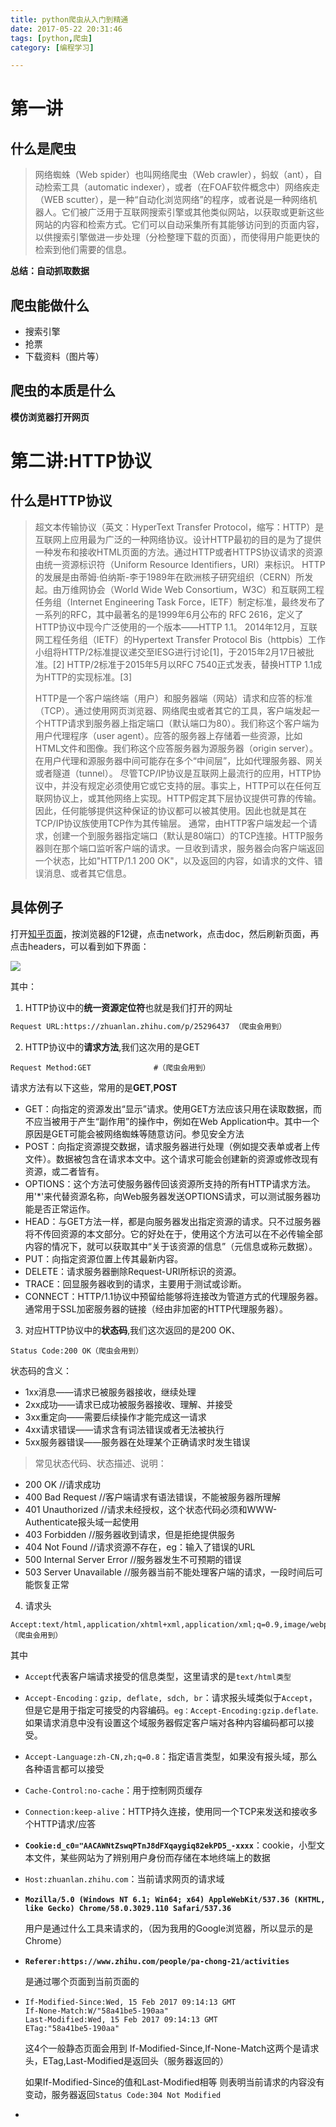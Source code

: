 ```yaml
---
title: python爬虫从入门到精通
date: 2017-05-22 20:31:46
tags: [python,爬虫]
category: [编程学习]

---
```


# 第一讲
## 什么是爬虫
<!--more-->

> 网络蜘蛛（Web spider）也叫网络爬虫（Web crawler），蚂蚁（ant），自动检索工具（automatic indexer），或者（在FOAF软件概念中）网络疾走（WEB scutter），是一种“自动化浏览网络”的程序，或者说是一种网络机器人。它们被广泛用于互联网搜索引擎或其他类似网站，以获取或更新这些网站的内容和检索方式。它们可以自动采集所有其能够访问到的页面内容，以供搜索引擎做进一步处理（分检整理下载的页面），而使得用户能更快的检索到他们需要的信息。

**总结：自动抓取数据** 

## 爬虫能做什么

* 搜索引擎
* 抢票
* 下载资料（图片等）

## 爬虫的本质是什么

**模仿浏览器打开网页**

# 第二讲:HTTP协议

## 什么是HTTP协议

> 超文本传输协议（英文：HyperText Transfer Protocol，缩写：HTTP）是互联网上应用最为广泛的一种网络协议。设计HTTP最初的目的是为了提供一种发布和接收HTML页面的方法。通过HTTP或者HTTPS协议请求的资源由统一资源标识符（Uniform Resource Identifiers，URI）来标识。 HTTP的发展是由蒂姆·伯纳斯-李于1989年在欧洲核子研究组织（CERN）所发起。由万维网协会（World Wide Web Consortium，W3C）和互联网工程任务组（Internet Engineering Task Force，IETF）制定标准，最终发布了一系列的RFC，其中最著名的是1999年6月公布的 RFC 2616，定义了HTTP协议中现今广泛使用的一个版本——HTTP 1.1。 2014年12月，互联网工程任务组（IETF）的Hypertext Transfer Protocol Bis（httpbis）工作小组将HTTP/2标准提议递交至IESG进行讨论[1]，于2015年2月17日被批准。[2] HTTP/2标准于2015年5月以RFC 7540正式发表，替换HTTP 1.1成为HTTP的实现标准。[3]
>
> HTTP是一个客户端终端（用户）和服务器端（网站）请求和应答的标准（TCP）。通过使用网页浏览器、网络爬虫或者其它的工具，客户端发起一个HTTP请求到服务器上指定端口（默认端口为80）。我们称这个客户端为用户代理程序（user agent）。应答的服务器上存储着一些资源，比如HTML文件和图像。我们称这个应答服务器为源服务器（origin server）。在用户代理和源服务器中间可能存在多个“中间层”，比如代理服务器、网关或者隧道（tunnel）。 尽管TCP/IP协议是互联网上最流行的应用，HTTP协议中，并没有规定必须使用它或它支持的层。事实上，HTTP可以在任何互联网协议上，或其他网络上实现。HTTP假定其下层协议提供可靠的传输。因此，任何能够提供这种保证的协议都可以被其使用。因此也就是其在TCP/IP协议族使用TCP作为其传输层。 通常，由HTTP客户端发起一个请求，创建一个到服务器指定端口（默认是80端口）的TCP连接。HTTP服务器则在那个端口监听客户端的请求。一旦收到请求，服务器会向客户端返回一个状态，比如"HTTP/1.1 200 OK"，以及返回的内容，如请求的文件、错误消息、或者其它信息。

## 具体例子

打开[知乎页面](https://zhuanlan.zhihu.com/p/25296437)，按浏览器的F12键，点击network，点击doc，然后刷新页面，再点击headers，可以看到如下界面：

![](http://ooi9t4tvk.bkt.clouddn.com/17-5-22/61930610-file_1495457286738_5f3e.png)

其中：

1. HTTP协议中的**统一资源定位符**也就是我们打开的网址

````html
Request URL:https://zhuanlan.zhihu.com/p/25296437 （爬虫会用到）
````

2. HTTP协议中的**请求方法**,我们这次用的是GET

```
Request Method:GET				#（爬虫会用到）
```

请求方法有以下这些，常用的是**GET**,**POST**

- GET：向指定的资源发出“显示”请求。使用GET方法应该只用在读取数据，而不应当被用于产生“副作用”的操作中，例如在Web Application中。其中一个原因是GET可能会被网络蜘蛛等随意访问。参见安全方法
- POST：向指定资源提交数据，请求服务器进行处理（例如提交表单或者上传文件）。数据被包含在请求本文中。这个请求可能会创建新的资源或修改现有资源，或二者皆有。
- OPTIONS：这个方法可使服务器传回该资源所支持的所有HTTP请求方法。用'*'来代替资源名称，向Web服务器发送OPTIONS请求，可以测试服务器功能是否正常运作。
- HEAD：与GET方法一样，都是向服务器发出指定资源的请求。只不过服务器将不传回资源的本文部分。它的好处在于，使用这个方法可以在不必传输全部内容的情况下，就可以获取其中“关于该资源的信息”（元信息或称元数据）。
- PUT：向指定资源位置上传其最新内容。
- DELETE：请求服务器删除Request-URI所标识的资源。
- TRACE：回显服务器收到的请求，主要用于测试或诊断。
- CONNECT：HTTP/1.1协议中预留给能够将连接改为管道方式的代理服务器。通常用于SSL加密服务器的链接（经由非加密的HTTP代理服务器）。

3. 对应HTTP协议中的**状态码**,我们这次返回的是200 OK、

```
Status Code:200 OK（爬虫会用到）
```

状态码的含义：

- 1xx消息——请求已被服务器接收，继续处理
- 2xx成功——请求已成功被服务器接收、理解、并接受
- 3xx重定向——需要后续操作才能完成这一请求
- 4xx请求错误——请求含有词法错误或者无法被执行
- 5xx服务器错误——服务器在处理某个正确请求时发生错误

> 常见状态代码、状态描述、说明：

- 200 OK //请求成功
- 400 Bad Request //客户端请求有语法错误，不能被服务器所理解
- 401 Unauthorized //请求未经授权，这个状态代码必须和WWW-Authenticate报头域一起使用
- 403 Forbidden //服务器收到请求，但是拒绝提供服务
- 404 Not Found //请求资源不存在，eg：输入了错误的URL
- 500 Internal Server Error //服务器发生不可预期的错误
- 503 Server Unavailable //服务器当前不能处理客户端的请求，一段时间后可能恢复正常

4. 请求头

```
Accept:text/html,application/xhtml+xml,application/xml;q=0.9,image/webp,*/*;q=0.8（爬虫会用到）
```

其中

* `Accept`代表客户端请求接受的信息类型，这里请求的是`text/html类型`

* `Accept-Encoding：gzip, deflate, sdch, br`：请求报头域类似于`Accept`，但是它是用于指定可接受的内容编码。`eg：Accept-Encoding:gzip.deflate`.如果请求消息中没有设置这个域服务器假定客户端对各种内容编码都可以接受。

* `Accept-Language:zh-CN,zh;q=0.8`：指定语言类型，如果没有报头域，那么各种语言都可以接受

* `Cache-Control:no-cache`：用于控制网页缓存

* `Connection:keep-alive`：HTTP持久连接，使用同一个TCP来发送和接收多个HTTP请求/应答

* **`Cookie:d_c0="AACAWNtZswqPTnJ8dFXqaygiq82ekPD5_-xxxx`**：cookie，小型文本文件，某些网站为了辨别用户身份而存储在本地终端上的数据

* `Host:zhuanlan.zhihu.com`：当前请求网页的请求域

* **`Mozilla/5.0 (Windows NT 6.1; Win64; x64) AppleWebKit/537.36 (KHTML, like Gecko) Chrome/58.0.3029.110 Safari/537.36`**

   用户是通过什么工具来请求的，（因为我用的Google浏览器，所以显示的是Chrome）


* **`Referer:https://www.zhihu.com/people/pa-chong-21/activities`**

  是通过哪个页面到当前页面的

* ```
  If-Modified-Since:Wed, 15 Feb 2017 09:14:13 GMT
  If-None-Match:W/"58a41be5-190aa"
  Last-Modified:Wed, 15 Feb 2017 09:14:13 GMT
  ETag:"58a41be5-190aa"
  ```

  这4个一般静态页面会用到 If-Modified-Since,If-None-Match这两个是请求头，ETag,Last-Modified是返回头（服务器返回的）

  如果If-Modified-Since的值和Last-Modified相等 则表明当前请求的内容没有变动，服务器返回`Status Code:304 Not Modified`

* ​